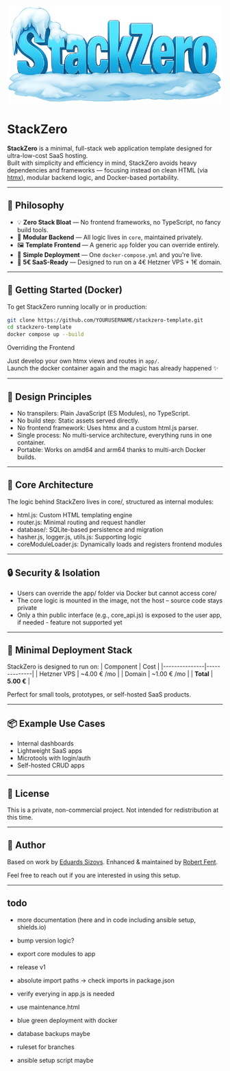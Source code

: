 ![StackZero Frozen Icon](static/stackzero.png)

# StackZero

**StackZero** is a minimal, full-stack web application template designed for ultra-low-cost SaaS hosting.<br>
Built with simplicity and efficiency in mind, StackZero avoids heavy dependencies and frameworks — focusing instead on clean HTML (via [htmx](https://htmx.org)), modular backend logic, and Docker-based portability.

---

## 🌱 Philosophy

- 💡 **Zero Stack Bloat** — No frontend frameworks, no TypeScript, no fancy build tools.
- 🧩 **Modular Backend** — All logic lives in `core`, maintained privately.
- 🖼️ **Template Frontend** — A generic `app` folder you can override entirely.
- 🚀 **Simple Deployment** — One `docker-compose.yml` and you're live.
- 💸 **5€ SaaS-Ready** — Designed to run on a 4€ Hetzner VPS + 1€ domain.

---

## 🐳 Getting Started (Docker)

To get StackZero running locally or in production:

```bash
git clone https://github.com/YOURUSERNAME/stackzero-template.git
cd stackzero-template
docker compose up --build
```

Overriding the Frontend

Just develop your own htmx views and routes in `app/`.<br>
Launch the docker container again and the magic has already happened ✨

---

## 🔧 Design Principles

- No transpilers: Plain JavaScript (ES Modules), no TypeScript.
- No build step: Static assets served directly.
- No frontend framework: Uses htmx and a custom html.js parser.
- Single process: No multi-service architecture, everything runs in one container.
- Portable: Works on amd64 and arm64 thanks to multi-arch Docker builds.

---

## 🧠 Core Architecture

The logic behind StackZero lives in core/, structured as internal modules:

- html.js: Custom HTML templating engine
- router.js: Minimal routing and request handler
- database/: SQLite-based persistence and migration
- hasher.js, logger.js, utils.js: Supporting logic
- coreModuleLoader.js: Dynamically loads and registers frontend modules

---

## 🔒 Security & Isolation

- Users can override the app/ folder via Docker but cannot access core/
- The core logic is mounted in the image, not the host – source code stays private
- Only a thin public interface (e.g., core_api.js) is exposed to the user app, if needed - feature not supported yet

---

## 🧰 Minimal Deployment Stack

StackZero is designed to run on:
| Component | Cost |
|---------------|--------------|
| Hetzner VPS | ~4.00 € /mo |
| Domain | ~1.00 € /mo |
| **Total** | **5.00 €** |

Perfect for small tools, prototypes, or self-hosted SaaS products.

---

## 📦 Example Use Cases

- Internal dashboards
- Lightweight SaaS apps
- Microtools with login/auth
- Self-hosted CRUD apps

---

## 📜 License

This is a private, non-commercial project. Not intended for redistribution at this time.

---

## 🤖 Author

Based on work by [Eduards Sizovs](https://sizovs.net). Enhanced & maintained by [Robert Fent](https://robertfent.com).

Feel free to reach out if you are interested in using this setup.

---

## todo

- more documentation (here and in code including ansible setup, shields.io)
- bump version logic?
- export core modules to app

- release v1

- absolute import paths -> check imports in package.json
- verify everying in app.js is needed
- use maintenance.html
- blue green deployment with docker
- database backups maybe
- ruleset for branches
- ansible setup script maybe
